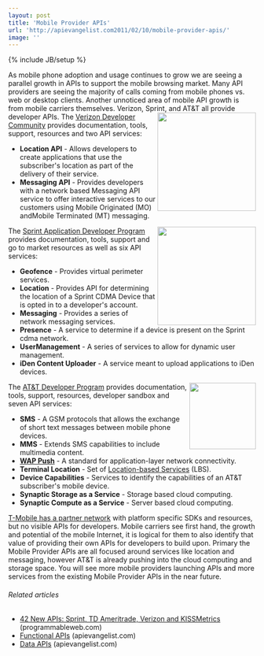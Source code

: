 ```yaml
---
layout: post
title: 'Mobile Provider APIs'
url: 'http://apievangelist.com2011/02/10/mobile-provider-apis/'
image: ''
---
```

{% include JB/setup %}
As mobile phone adoption and usage continues to grow we are seeing a parallel growth in APIs to support the mobile browsing market.
Many API providers are seeing the majority of calls coming from mobile phones vs. web or desktop clients.
Another unnoticed area of mobile API growth is from mobile carriers themselves. Verizon, Sprint, and AT&amp;T all provide developer APIs.
<a href="http://developer.verizon.com/" target="_blank"><img src="http://kinlane-productions.s3.amazonaws.com/telcos/verizon-wireless.jpeg"  width="200" align="right" /></a>The <a href="http://developer.verizon.com/" target="_blank">Verizon Developer Community</a> provides documentation, tools, support, resources and two API services:
<ul >
     <li>
          <strong>Location API</strong> - Allows developers to create applications that use the subscriber's location as part of the delivery of their service.
     </li>
     <li>
          <strong>Messaging API</strong> - Provides developers with a network based Messaging API service to offer interactive services to our customers using Mobile Originated (MO) andMobile Terminated (MT) messaging.
     </li>
</ul><a href="http://developer.sprint.com/site/global/home/p_home.jsp" target="_blank"><img src="http://kinlane-productions.s3.amazonaws.com/telcos/sprint.jpg"  width="200" align="right" /></a>The <a href="http://developer.sprint.com/site/global/home/p_home.jsp" target="_blank">Sprint Application Developer Program</a> provides documentation, tools, support and go to market resources as well as six API services:
<ul >
     <li>
          <strong>Geofence</strong> - Provides virtual perimeter services.
     </li>
     <li>
          <strong>Location</strong> - Provides API for determining the location of a Sprint CDMA Device that is opted in to a developer's account.
     </li>
     <li>
          <strong>Messaging</strong> - Provides a series of network messaging services.
     </li>
     <li>
          <strong>Presence</strong> - A service to determine if a device is present on the Sprint cdma network.
     </li>
     <li>
          <strong>UserManagement</strong> - A series of services to allow for dynamic user management.
     </li>
     <li>
          <strong>iDen Content Uploader</strong> - A service meant to upload applications to iDen devices.
     </li>
</ul><a href="http://kinlane-productions.s3.amazonaws.com/telcos/att-logo.jpg" target="_blank"><img src="http://kinlane-productions.s3.amazonaws.com/telcos/att-logo.jpg"  width="135" align="right" /></a>The <a href="http://kinlane-productions.s3.amazonaws.com/telcos/att-logo.jpg" target="_blank">AT&amp;T Developer Program</a> provides documentation, tools, support, resources, developer sandbox and seven API services:
<ul >
     <li>
          <strong>SMS</strong> - A GSM protocols that allows the exchange of short text messages between mobile phone devices.
     </li>
     <li>
          <strong>MMS</strong> - Extends SMS capabilities to include multimedia content.
     </li>
     <li>
          <strong><a  title="Wireless Application Protocol"  href="http://en.wikipedia.org/wiki/Wireless_Application_Protocol">WAP Push</a></strong> - A standard for application-layer network connectivity.
     </li>
     <li>
          <strong>Terminal Location</strong> - Set of <a  title="Location-based service"  href="http://en.wikipedia.org/wiki/Location-based_service">Location-based Services</a> (LBS).
     </li>
     <li>
          <strong>Device Capabilities</strong> - Services to identify the capabilities of an AT&amp;T subscriber's mobile device.
     </li>
     <li>
          <strong>Synaptic Storage as a Service</strong> - Storage based cloud computing.
     </li>
     <li>
          <strong>Synaptic Compute as a Service</strong> - Server based cloud computing.
     </li>
</ul><a href="http://developer.t-mobile.com/site/global/home/p_home.jsp" target="_blank">T-Mobile has a partner network</a> with platform specific SDKs and resources, but no visible APIs for developers.
Mobile carriers see first hand, the growth and potential of the mobile Internet, it is logical for them to also identify that value of providing their own APIs for developers to build upon.
Primary the Mobile Provider APIs are all focused around services like location and messaging, however AT&amp;T is already pushing into the cloud computing and storage space.
You will see more mobile providers launching APIs and more services from the existing Mobile Provider APIs in the near future.
<h6 >
     Related articles
</h6>
<ul >
     <li >
          <a href="http://blog.programmableweb.com/2011/02/06/42-new-apis-sprint-td-ameritrade-verizon-and-kissmetrics/">42 New APIs: Sprint, TD Ameritrade, Verizon and KISSMetrics</a> (programmableweb.com)
     </li>
     <li >
          <a href="http://blog.apievangelist.com/2011/01/30/functional-apis/">Functional APIs</a> (apievangelist.com)
     </li>
     <li >
          <a href="http://blog.apievangelist.com/2011/01/27/data-apis/">Data APIs</a> (apievangelist.com)
     </li>
</ul>

